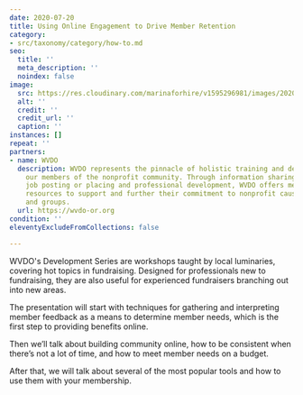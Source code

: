 ```yaml
---
date: 2020-07-20
title: Using Online Engagement to Drive Member Retention
category:
- src/taxonomy/category/how-to.md
seo:
  title: ''
  meta_description: ''
  noindex: false
image:
  src: https://res.cloudinary.com/marinaforhire/v1595296981/images/2020/07/Marina_Headshot_fhli4q.jpg
  alt: ''
  credit: ''
  credit_url: ''
  caption: ''
instances: []
repeat: ''
partners:
- name: WVDO
  description: WVDO represents the pinnacle of holistic training and development for
    our members of the nonprofit community. Through information sharing, networking,
    job posting or placing and professional development, WVDO offers members and organizations
    resources to support and further their commitment to nonprofit causes, services
    and groups.
  url: https://wvdo-or.org
condition: ''
eleventyExcludeFromCollections: false

---
```

WVDO's Development Series are workshops taught by local luminaries, covering hot topics in fundraising. Designed for professionals new to fundraising, they are also useful for experienced fundraisers branching out into new areas.

The presentation will start with techniques for gathering and interpreting member feedback as a means to determine member needs, which is the first step to providing benefits online.

Then we’ll talk about building community online, how to be consistent when there’s not a lot of time, and how to meet member needs on a budget.

After that, we will talk about several of the most popular tools and how to use them with your membership.